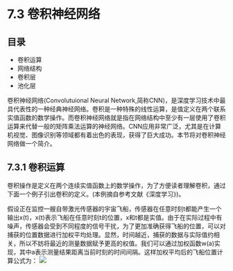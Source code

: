 # 7.3 卷积神经网络

## 目录
- 卷积运算
- 网络结构
- 卷积层
- 池化层


卷积神经网络(Convolutuional Neural Network,简称CNN)，是深度学习技术中最具代表性的一种经典神经网络。卷积是一种特殊的线性运算，是值定义在两个联系实值函数的数学操作。而卷积神经网络就是指在网络结构中至少有一层使用了卷积运算来代替一般的矩阵乘法运算的神经网络。CNN应用非常广泛，尤其是在计算机视觉、图像识别等领域都有着出色的表现，获得了巨大成功。本节将对卷积神经网络做一个简介。


## 7.3.1 卷积运算
卷积操作是定义在两个连续实值函数上的数学操作，为了方便读者理解卷积，通过下面一个例子引出卷积的定义。(本例摘自参考文献《深度学习》)。

假设正在监控一艘自带激光传感器的宇宙飞船，传感器在任意时刻t都能产生一个输出x(t)，x(t)表示飞船在任意时刻t的位置，x和t都是实值。由于在实际过程中有噪声，传感器会受到不同程度的信号干扰，为了更加准确获得飞船的位置，可以对捕获的位置数据进行加权平均处理。显然，时间越近，捕获的数据与实际值约相关，所以不妨将最近的测量数据赋予更高的权值。我们可以通过加权函数w(a)实现，其中a表示测量结果距离当前时刻的时间间隔。这样加权平均后的飞船位置计算公式为：
![](raw/1.jpg?raw=true)
